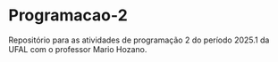 # Programacao-2
Repositório para as atividades de programação 2 do período 2025.1 da UFAL com o professor Mario Hozano. 

